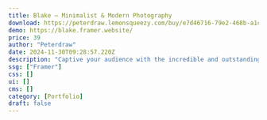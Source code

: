 ```yaml
---
title: Blake — Minimalist & Modern Photography
download: https://peterdraw.lemonsqueezy.com/buy/e7d46716-79e2-468b-a1cb-624d18b6c74b
demo: https://blake.framer.website/
price: 39
author: "Peterdraw"
date: 2024-11-30T09:28:57.220Z
description: "Captive your audience with the incredible and outstanding website design using Blake, a minimalist and modern photography website Framer template."
ssg: ["Framer"]
css: []
ui: []
cms: []
category: [Portfolio]
draft: false
---
```

